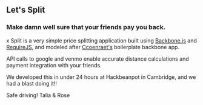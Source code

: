 ## Let's Split ##

### Make damn well sure that your friends pay you back. ###
x
Split is a very simple price splitting application built using [Backbone.js](http://backbonejs.org) and [RequireJS](http://requirejs.org/), and modeled after [Ccoenraet's](https://github.com/ccoenraets/directory-backbone-topcoat-require) boilerplate backbone app.

API calls to google and venmo enable accurate distance calculations and payment integration with your friends.

We developed this in under 24 hours at Hackbeanpot in Cambridge, and we had a blast doing it!!

Safe driving!
Talia & Rose